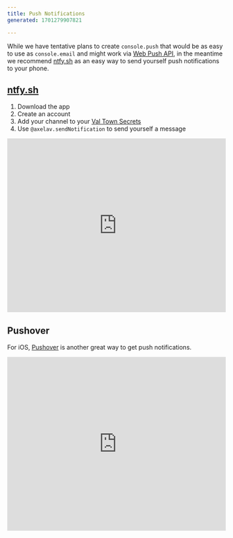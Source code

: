 ```yaml
---
title: Push Notifications
generated: 1701279907821

---
```


While we have tentative plans to create `console.push` that would be as easy to
use as `console.email` and might work via
[Web Push API](https://developer.mozilla.org/en-US/docs/Web/API/Push_API), in
the meantime we recommend [ntfy.sh](http://ntfy.sh) as an easy way to send
yourself push notifications to your phone.

## [ntfy.sh](https://ntfy.sh)

1. Download the app
2. Create an account
3. Add your channel to your
   [Val Town Secrets](https://www.val.town/settings/secrets)
4. Use `@axelav.sendNotification` to send yourself a message

<div class="not-content">
  <iframe src="https://www.val.town/embed/axelav.sendNotification" width="100%" frameborder="no" style="height: 400px;">
    &#x20;
  </iframe>
</div>

## Pushover

For iOS, [Pushover](https://pushover.net/) is another great way to get push
notifications.

<div class="not-content">
  <iframe src="https://www.val.town/embed/@meatcar.pushover" width="100%" frameborder="no" style="height: 400px;">
    &#x20;
  </iframe>
</div>
